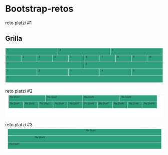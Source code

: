 # Bootstrap-retos


reto platzi #1

## Grilla
<img src="./imagenes/reto1.png" alt="grilla">


reto platzi #2
<img src="./imagenes/reto2.png" alt="grilla2">

reto platzi #3
<img src="./imagenes/reto3.png" alt="grilla3">
